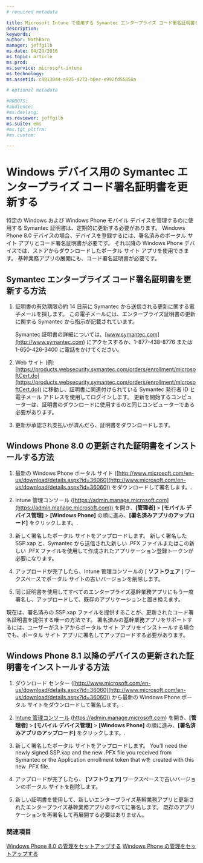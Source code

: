 ```yaml
---
# required metadata

title: Microsoft Intune で使用する Symantec エンタープライズ コード署名証明書を更新する |Microsoft Intune
description:
keywords:
author: NathBarn
manager: jeffgilb
ms.date: 04/28/2016
ms.topic: article
ms.prod:
ms.service: microsoft-intune
ms.technology:
ms.assetid: c4813044-a925-4273-b0ec-e992fd55850a

# optional metadata

#ROBOTS:
#audience:
#ms.devlang:
ms.reviewer: jeffgilb
ms.suite: ems
#ms.tgt_pltfrm:
#ms.custom:

---
```


# Windows デバイス用の Symantec エンタープライズ コード署名証明書を更新する

特定の Windows および Windows Phone モバイル デバイスを管理するのに使用する Symantec 証明書は、定期的に更新する必要があります。 Windows Phone 8.0 デバイスの場合、デバイスを登録するには、署名済みのポータル サイト アプリとコード署名証明書が必要です。 それ以降の Windows Phone デバイスでは、ストアからダウンロードしたポータル サイト アプリを使用できます。 基幹業務アプリの展開にも、コード署名証明書が必要です。

## Symantec エンタープライズ コード署名証明書を更新する方法

1.  証明書の有効期限の約 14 日前に Symantec から送信される更新に関する電子メールを探します。 この電子メールには、エンタープライズ証明書の更新に関する Symantec から指示が記載されています。

    Symantec 証明書の詳細については、[www.symantec.com](http://www.symantec.com) にアクセスするか、1-877-438-8776 または 1-650-426-3400 に電話をかけてください。

2.  Web サイト (例: [https://products.websecurity.symantec.com/orders/enrollment/microsoftCert.do](https://products.websecurity.symantec.com/orders/enrollment/microsoftCert.do)) に移動し、証明書に関連付けられている Symantec 発行者 ID と電子メール アドレスを使用してログインします。 更新を開始するコンピューターは、証明書のダウンロードに使用するのと同じコンピューターである必要があります。

3.  更新が承認され支払いが済んだら、証明書をダウンロードします。

## Windows Phone 8.0 の更新された証明書をインストールする方法

1.  最新の Windows Phone ポータル サイト ([http://www.microsoft.com/en-us/download/details.aspx?id=36060](http://www.microsoft.com/en-us/download/details.aspx?id=36060)) をダウンロードして署名します。.

2.  Intune 管理コンソール ([https://admin.manage.microsoft.com](https://admin.manage.microsoft.com)) を開き、**[管理者]** > **[モバイル デバイス管理]** &gt; **[Windows Phone]** の順に進み、**[署名済みアプリのアップロード]** をクリックします。.

3.  新しく署名したポータル サイトをアップロードします。 新しく署名した SSP.xap と、Symantec から送信された新しい .PFX ファイルまたはこの新しい .PFX ファイルを使用して作成されたアプリケーション登録トークンが必要になります。

4.  アップロードが完了したら、Intune 管理コンソールの [ **ソフトウェア** ] ワークスペースでポータル サイトの古いバージョンを削除します。

5.  同じ証明書を使用してすべてのエンタープライズ基幹業務アプリにもう一度署名し、アップロードして、既存のアプリケーションと置き換えます。

現在は、署名済みの SSP.xap ファイルを提供することが、更新されたコード署名証明書を提供する唯一の方法です。 署名済みの基幹業務アプリをサポートするには、ユーザーがストアからポータル サイト アプリをインストールする場合でも、ポータル サイト アプリに署名してアップロードする必要があります。

## Windows Phone 8.1 以降のデバイスの更新された証明書をインストールする方法

1.  ダウンロード センター ([http://www.microsoft.com/en-us/download/details.aspx?id=36060](http://www.microsoft.com/en-us/download/details.aspx?id=36060)) から最新の Windows Phone ポータル サイトをダウンロードして署名します。.

2.  [Intune 管理コンソール](https://admin.manage.microsoft.com) (https://admin.manage.microsoft.com) を開き、**[管理者]** &gt; **[モバイル デバイス管理]** &gt; **[Windows Phone]** の順に進み、**[署名済みアプリのアップロード]** をクリックします。.

3.  新しく署名したポータル サイトをアップロードします。 You’ll need the newly signed SSP.xap and the new .PFX file you received from Symantec or the Application enrollment token that wを created with this new .PFX file.

4.  アップロードが完了したら、 **[ソフトウェア]**  ワークスペースで古いバージョンのポータル サイトを削除します。

5.  新しい証明書を使用して、新しいエンタープライズ基幹業務アプリと更新されたエンタープライズ基幹業務アプリのすべてに署名します。 既存のアプリケーションを再署名して再展開する必要はありません。


### 関連項目
[Windows Phone 8.0 の管理をセットアップする](set-up-windows-phone-8.0-management-with-microsoft-intune.md)
[Windows Phone の管理をセットアップする](set-up-windows-phone-management-with-microsoft-intune.md)


<!--HONumber=May16_HO1-->


